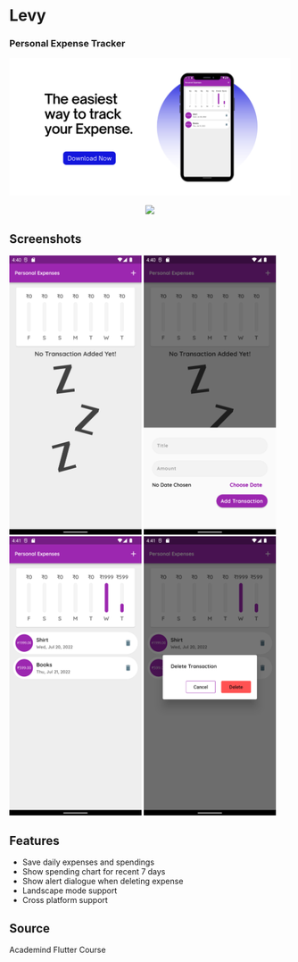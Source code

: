 
# Levy
### Personal Expense Tracker

<a href="[page.html](https://play.google.com/store/apps/details?id=com.teqbot.levy)"><img src="https://github.com/LayzeePreneur/archives/blob/master/Levy/banner.png"></a>


<p align="center">
<a href="https://play.google.com/store/apps/details?id=com.teqbot.levy"><img src="https://boostapk.com/wp-content/uploads/2020/08/fall-guys-android.png" width=200></a>
</p>

## Screenshots
<img height="500px" src="https://github.com/LayzeePreneur/archives/blob/master/Levy/Screenshot_1658358622.png">      <img height="500px" src="https://github.com/LayzeePreneur/archives/blob/master/Levy/Screenshot_1658358642.png">      <img height="500px" src="https://github.com/LayzeePreneur/archives/blob/master/Levy/Screenshot_1658358688.png">      <img height="500px" src="https://github.com/LayzeePreneur/archives/blob/master/Levy/Screenshot_1658358693.png">

## Features
- Save daily expenses and spendings
- Show spending chart for recent 7 days
- Show alert dialogue when deleting expense
- Landscape mode support
- Cross platform support

## Source
Academind Flutter Course

